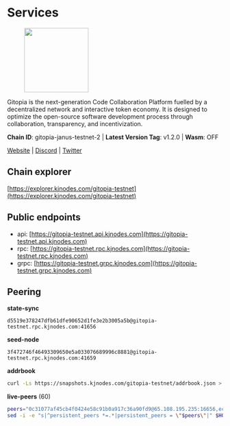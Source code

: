 # Services

<figure><img src="https://raw.githubusercontent.com/kj89/testnet_manuals/main/pingpub/logos/gitopia.png" width="150" alt=""><figcaption></figcaption></figure>

Gitopia is the next-generation Code Collaboration Platform fuelled by  a decentralized network and interactive token economy. It is designed  to optimize the open-source software development process through  collaboration, transparency, and incentivization.

**Chain ID**: gitopia-janus-testnet-2 | **Latest Version Tag**: v1.2.0 | **Wasm**: OFF

[Website](https://gitopia.com/) | [Discord](https://discord.gg/hFTXCGNYDZ) | [Twitter](https://twitter.com/gitopiaDAO)




## Chain explorer
[https://explorer.kjnodes.com/gitopia-testnet](https://explorer.kjnodes.com/gitopia-testnet)

## Public endpoints

* api: [https://gitopia-testnet.api.kjnodes.com](https://gitopia-testnet.api.kjnodes.com)
* rpc: [https://gitopia-testnet.rpc.kjnodes.com](https://gitopia-testnet.rpc.kjnodes.com)
* grpc: [https://gitopia-testnet.grpc.kjnodes.com](https://gitopia-testnet.grpc.kjnodes.com)

## Peering

**state-sync**

```text
d5519e378247dfb61dfe90652d1fe3e2b3005a5b@gitopia-testnet.rpc.kjnodes.com:41656
```

**seed-node**

```text
3f472746f46493309650e5a033076689996c8881@gitopia-testnet.rpc.kjnodes.com:41659
```

**addrbook**
```bash
curl -Ls https://snapshots.kjnodes.com/gitopia-testnet/addrbook.json > $HOME/.gitopia/config/addrbook.json
```

**live-peers** (60)
```bash
peers="0c31077af45cb4f0424e58c91b0a917c36a90fd9@65.108.195.235:16656,eccdf1d5bf33bc1733838562b4d4a4a45869c3a8@135.181.183.93:41656,3b0956b482f89b361dd350f1c6b3743096897446@65.108.124.219:35656,d2975b49708dc92ee3b7da1d72e3eee3119d1d0c@167.86.105.216:656,d5519e378247dfb61dfe90652d1fe3e2b3005a5b@65.109.68.190:41656,5c2a752c9b1952dbed075c56c600c3a79b58c395@195.3.220.140:27036,a6f4fd8efe8a575a15e25652ecebce3fa1ed62a0@213.239.217.52:35656,12f6b84a23b054a6591c647c2a4456c40af65cce@5.9.147.22:24656,c78af3c8a2fa3d398dedb1ad9052eaf60dc27434@95.216.163.254:41656,7a6552f8aeb0d8736584870893b8f137c9535e13@85.239.242.26:41656,ac606e28c081c679dc23d9a94c29842be8f8b1f1@45.85.249.133:656,bc688b2be879ba5bfa34587e096a9c9a4df2e6d4@45.151.122.116:656,b6651c7b043ef4bdccd7906b0f06de2bbdfe8a60@193.46.243.75:26656,a0dcc2fd815a26280d11b67dfa9459be9975e044@38.242.139.184:656,3989c44e8af3427b22a71a94185e85df99d450b4@149.102.158.188:41656,9bb344d83fc1fafc4bce6b8e4a95b82f37ac4f31@82.208.20.136:26656,399d4e19186577b04c23296c4f7ecc53e61080cb@34.143.189.236:26656,b745e0c6a1e0c7ec248ec274cfd038ed4bc4c2cf@65.21.134.202:26356,63381c5528ed8ca93f9ba31008a9630d21b29a97@142.132.152.46:46656,87590400747c4546479e1a75d352fb8af6a0bea0@185.135.137.77:41656,eaa9978430e55663346eb61312cd5ecc21448b25@38.242.139.153:656,098c8f3e70fa1f1bbb447903aea96b8e1f025f13@141.95.145.41:26656,ffb4f7d43d6449c292d4e60c8a48eb3d31c39691@38.242.139.100:656,ee812a11525cf7e2de4bd63e66aed8b8de337902@38.242.235.199:41656,007d2419fea80aee707d009af0153f5105c53379@38.242.139.164:656,ed177ff3cf334df1a6c190438b0c7b5dd64b423a@45.151.122.140:656,417311f0ceeff950dd9bf0f389e5a9c5ed8d22cd@146.190.88.155:41656,c09aa43e7149a6bf784d11867ebb4135996016d6@213.239.215.77:26656,f02418fe9a81006010226690c15fee979a7147e6@185.239.208.143:26656,4e0e57bcac8aa2bc3188d5b7845eeee61a61f3f0@194.163.170.165:26656,4cd60a4dd4211d38d948a86a614f1fd8d3d274eb@75.119.153.139:656,ba614c2b5beae6df39a4310043294ffde60e8e8d@45.85.250.147:26656,1983d3cbcbc281232b5946ba9a2487e8f6976817@149.102.148.141:26656,943dbf5b8694620c1e0cce336d6a8a3327929c77@65.109.122.105:60656,9912d5c8d59b7736b0702b18aeb386efe7e46f3f@164.68.111.239:656,c3ecaaf2d7b292e0407fb01bd96739a7b05c4a74@82.208.20.35:26656,52098a0fdd0dc566615ad37492019d252635bdda@45.85.249.131:656,f0a82f850a0da74c32836b125a52bdfd9a78fdd7@65.108.105.48:11356,98bdfc67810bf7ac8f5c45b2c677b4bf199eb42e@185.193.67.65:41656,50dec1a1dd26d14a29e552b9efae839ed42ba344@185.245.183.249:41656,61c85d47e1dd86d5a5849450b849078d4d13184b@85.239.244.123:26656,6ea375302fdd319ef64e013f469e286faf739da8@213.239.207.165:20086,7f2339fc6a6dca666d8ffbbe4e61443d58e0e759@109.123.255.8:26656,dc53e8e177319816b1c898ca79f821369ea96b26@209.145.56.41:41656,05182a9b6121c9fcbb493f9bb3843e20e076e479@38.242.231.113:656,0e22fcc29a4cf5476001c849126ced605491f2ec@185.192.96.108:26656,481189b7e246f6c824a969482446c49abbfe76b8@161.97.172.147:26656,247dbc8048be7c024c5f5deee45c18bd2f19bc93@116.203.35.46:36656,03073657e8bc5bcf71e7fd8df281ab8dcbc8821a@45.151.122.130:656,09538ba6159f454a17d76501c59e23bad6fc9d3d@85.190.246.67:26656,955c997a67a82cbd005e5b2b7010a1de3ac54355@38.242.241.74:26656,ccba2e999d72ce6292c7b4c7a989000f4ed2cb4e@194.113.67.34:26656,59a99a10a28baeda8535598acef9abb706ec5dbc@45.85.249.132:656,9b9d0df41d1ff0f49fab716fdb2b4484b3413b81@80.65.211.168:26656,93c4c73375b5f52020e7e7bd3f901ee28f07e6b7@109.123.243.66:41656,bbc6a1e115185d5bffcbbf5520dca1c3d626e599@109.123.255.50:26656,815986a609cb40b84758fac158770402440b5037@84.21.171.23:656,8bec864d68a2542233ba37ac94c723fdf0b8e175@45.151.122.136:656,e17763e03ef6819b6f549b97abe9da7a1a7eeac8@164.68.121.241:656,f0b8227e40f25eaec0e25b9e91ca199d2d9a1ecb@167.86.94.177:656"
sed -i -e "s|^persistent_peers *=.*|persistent_peers = \"$peers\"|" $HOME/.gitopia/config/config.toml
```
